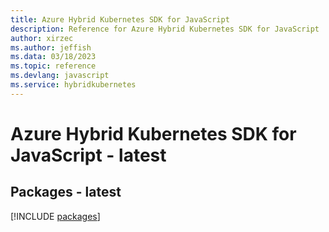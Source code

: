 ```yaml
---
title: Azure Hybrid Kubernetes SDK for JavaScript
description: Reference for Azure Hybrid Kubernetes SDK for JavaScript
author: xirzec
ms.author: jeffish
ms.data: 03/18/2023
ms.topic: reference
ms.devlang: javascript
ms.service: hybridkubernetes
---
```

# Azure Hybrid Kubernetes SDK for JavaScript - latest
## Packages - latest
[!INCLUDE [packages](hybrid-kubernetes-index.md)]